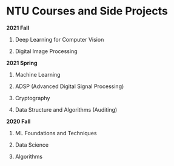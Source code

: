 # NTU Courses and Side Projects

**2021 Fall**

1. Deep Learning for Computer Vision

2. Digital Image Processing

**2021 Spring**

1. Machine Learning

2. ADSP (Advanced Digital Signal Processing)

3. Cryptography

4. Data Structure and Algorithms (Auditing)

**2020 Fall**

1. ML Foundations and Techniques

2. Data Science

3. Algorithms
